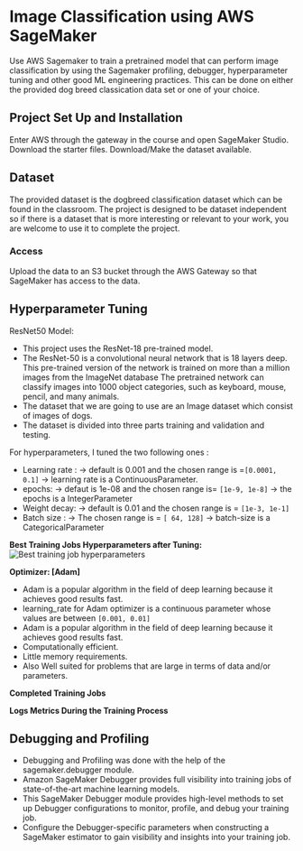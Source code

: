 # Image Classification using AWS SageMaker

Use AWS Sagemaker to train a pretrained model that can perform image classification by using the Sagemaker profiling, debugger, hyperparameter tuning and other good ML engineering practices. This can be done on either the provided dog breed classication data set or one of your choice.

## Project Set Up and Installation
Enter AWS through the gateway in the course and open SageMaker Studio. 
Download the starter files.
Download/Make the dataset available. 

## Dataset
The provided dataset is the dogbreed classification dataset which can be found in the classroom.
The project is designed to be dataset independent so if there is a dataset that is more interesting or relevant to your work, you are welcome to use it to complete the project.

### Access
Upload the data to an S3 bucket through the AWS Gateway so that SageMaker has access to the data. 

## Hyperparameter Tuning
ResNet50 Model:
* This project uses the ResNet-18 pre-trained model.
* The ResNet-50 is a convolutional neural network that is 18 layers deep. This pre-trained version of the network is trained on more than a million images from the ImageNet database The pretrained network can classify images into 1000 object categories, such as keyboard, mouse, pencil, and many animals.
* The dataset that we are going to use are an Image dataset which consist of images of dogs. 
* The dataset is divided into three parts training and validation and testing.

For hyperparameters, I tuned the two following ones :
 - Learning rate :
    -> default is 0.001 and the chosen range is =```[0.0001, 0.1]```
    ->  learning rate is a ContinuousParameter.
 - epochs: 
    -> defaut is 1e-08 and the chosen range is= ```[1e-9, 1e-8]```
    -> the epochs is a IntegerParameter
 - Weight decay:
    -> default is 0.01 and the chosen range is = ```[1e-3, 1e-1]```
 - Batch size :
    -> The chosen range is = ```[ 64, 128]```
    -> batch-size is a CategoricalParameter



**Best Training Jobs Hyperparameters after Tuning:**
![Best training job hyperparameters](image)


**Optimizer: [Adam]**
- Adam is a popular algorithm in the field of deep learning because it achieves good    results fast.
- learning_rate for Adam optimizer is a continuous parameter whose values are between ```[0.001, 0.01]```
- Adam is a popular algorithm in the field of deep learning because it achieves good results fast.
- Computationally efficient.
- Little memory requirements.
- Also Well suited for problems that are large in terms of data and/or parameters.

**Completed Training Jobs**


**Logs Metrics During the Training Process**


## Debugging and Profiling
- Debugging and Profiling was done with the help of the sagemaker.debugger module.
- Amazon SageMaker Debugger provides full visibility into training jobs of state-of-the-art machine learning models. 
- This SageMaker Debugger module provides high-level methods to set up Debugger configurations to monitor, profile, and debug your training job. 
- Configure the Debugger-specific parameters when constructing a SageMaker estimator to gain visibility and insights into your training job.



